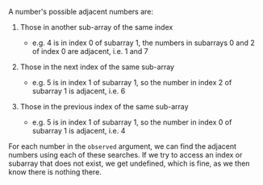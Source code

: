 A number's possible adjacent numbers are:
1. Those in another sub-array of the same index
   - e.g. 4 is in index 0 of subarray 1, the numbers in subarrays 0 and 2 of index 0 are adjacent,
   i.e. 1 and 7

2. Those in the next index of the same sub-array
   - e.g. 5 is in index 1 of subarray 1, so the number in index 2 of subarray 1 is adjacent, i.e. 6

3. Those in the previous index of the same sub-array
   - e.g. 5 is in index 1 of subarray 1, so the number in index 0 of subarray 1 is adjacent, i.e. 4

For each number in the `observed` argument, we can find the adjacent numbers using each of these
searches. If we try to access an index or subarray that does not exist, we get undefined,
which is fine, as we then know there is nothing there.

